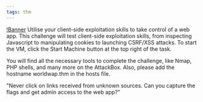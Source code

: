 ```yaml
---
tags: thm
---
```


[!Banner](../uploads/whatsyourname.jpeg)
Utilise your client-side exploitation skills to take control of a web app.
This challenge will test client-side exploitation skills, from inspecting Javascript to manipulating cookies to launching CSRF/XSS attacks. To start the VM, click the Start Machine button at the top right of the task.

You will find all the necessary tools to complete the challenge, like Nmap, PHP shells, and many more on the AttackBox. Also, please add the hostname worldwap.thm in the hosts file.

"Never click on links received from unknown sources. Can you capture the flags and get admin access to the web app?"